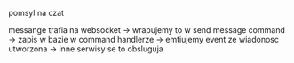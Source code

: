 pomsyl na czat 

messange trafia na websocket -> wrapujemy to w send message command -> zapis w bazie w command handlerze -> emtiujemy event ze wiadonosc utworzona -> inne serwisy se to obsluguja